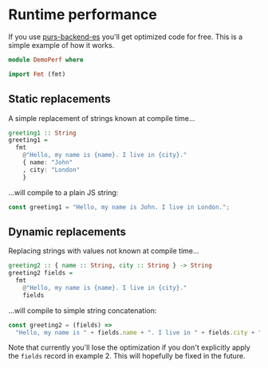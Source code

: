 # Runtime performance

If you use [purs-backend-es](https://github.com/aristanetworks/purescript-backend-optimizer)
you'll get optimized code for free. This is a simple example of how it works.



```hs
module DemoPerf where

import Fmt (fmt)
```


## Static replacements

A simple replacement of strings known at compile time...


```hs
greeting1 :: String
greeting1 =
  fmt
    @"Hello, my name is {name}. I live in {city}."
    { name: "John"
    , city: "London"
    }
```


...will compile to a plain JS string:
```js
const greeting1 = "Hello, my name is John. I live in London.";
```

## Dynamic replacements

Replacing strings with values not known at compile time...


```hs
greeting2 :: { name :: String, city :: String } -> String
greeting2 fields =
  fmt
    @"Hello, my name is {name}. I live in {city}."
    fields
```


...will compile to simple string concatenation:
```js
const greeting2 = (fields) =>
  "Hello, my name is " + fields.name + ". I live in " + fields.city + ".";
```

Note that currently you'll lose the optimization if you don't explicitly apply
the `fields` record in example 2. This will hopefully be fixed in the future.
